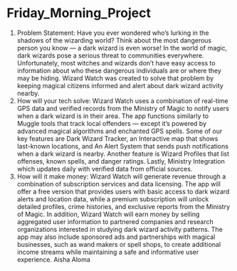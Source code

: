 # Friday_Morning_Project
1. Problem Statement: Have you ever wondered who’s lurking in the shadows of the wizarding world? Think about the most dangerous person you know — a dark wizard is even worse! In the world of magic, dark wizards pose a serious threat to communities everywhere. Unfortunately, most witches and wizards don’t have easy access to information about who these dangerous individuals are or where they may be hiding. Wizard Watch was created to solve that problem by keeping magical citizens informed and alert about dark wizard activity nearby.
2. How will your tech solve: Wizard Watch uses a combination of real-time GPS data and verified records from the Ministry of Magic to notify users when a dark wizard is in their area. The app functions similarly to Muggle tools that track local offenders — except it’s powered by advanced magical algorithms and enchanted GPS spells. Some of our key features are Dark Wizard Tracker, an Interactive map that shows last-known locations, and An Alert System that sends push notifications when a dark wizard is nearby. Another feature is Wizard Profiles that list offenses, known spells, and danger ratings. Lastly, Ministry Integration which updates daily with verified data from official sources.
3. How will it make money: Wizard Watch will generate revenue through a combination of subscription services and data licensing. The app will offer a free version that provides users with basic access to dark wizard alerts and location data, while a premium subscription will unlock detailed profiles, crime histories, and exclusive reports from the Ministry of Magic. In addition, Wizard Watch will earn money by selling aggregated user information to partnered companies and research organizations interested in studying dark wizard activity patterns. The app may also include sponsored ads and partnerships with magical businesses, such as wand makers or spell shops, to create additional income streams while maintaining a safe and informative user experience.
Aisha Aloma
